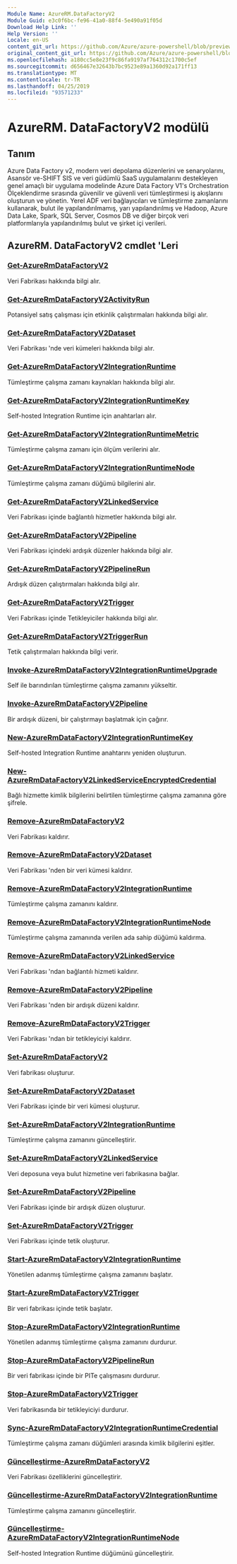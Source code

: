 ```yaml
---
Module Name: AzureRM.DataFactoryV2
Module Guid: e3c0f6bc-fe96-41a0-88f4-5e490a91f05d
Download Help Link: ''
Help Version: ''
Locale: en-US
content_git_url: https://github.com/Azure/azure-powershell/blob/preview/src/ResourceManager/DataFactoryV2/Commands.DataFactoryV2/help/AzureRM.DataFactoryV2.md
original_content_git_url: https://github.com/Azure/azure-powershell/blob/preview/src/ResourceManager/DataFactoryV2/Commands.DataFactoryV2/help/AzureRM.DataFactoryV2.md
ms.openlocfilehash: a180cc5e8e23f9c86fa9197af764312c1700c5ef
ms.sourcegitcommit: d656467e32643b7bc9523e89a1360d92a171ff13
ms.translationtype: MT
ms.contentlocale: tr-TR
ms.lasthandoff: 04/25/2019
ms.locfileid: "93571233"
---
```

# AzureRM. DataFactoryV2 modülü
## Tanım
Azure Data Factory v2, modern veri depolama düzenlerini ve senaryolarını, Asansör ve-SHIFT SIS ve veri güdümlü SaaS uygulamalarını destekleyen genel amaçlı bir uygulama modelinde Azure Data Factory V1's Orchestration Ölçeklendirme sırasında güvenilir ve güvenli veri tümleştirmesi iş akışlarını oluşturun ve yönetin. Yerel ADF veri bağlayıcıları ve tümleştirme zamanlarını kullanarak, bulut ile yapılandırılmamış, yarı yapılandırılmış ve Hadoop, Azure Data Lake, Spark, SQL Server, Cosmos DB ve diğer birçok veri platformlarıyla yapılandırılmış bulut ve şirket içi verileri.

## AzureRM. DataFactoryV2 cmdlet 'Leri
### [Get-AzureRmDataFactoryV2](Get-AzureRmDataFactoryV2.md)
Veri Fabrikası hakkında bilgi alır.

### [Get-AzureRmDataFactoryV2ActivityRun](Get-AzureRmDataFactoryV2ActivityRun.md)
Potansiyel satış çalışması için etkinlik çalıştırmaları hakkında bilgi alır.

### [Get-AzureRmDataFactoryV2Dataset](Get-AzureRmDataFactoryV2Dataset.md)
Veri Fabrikası 'nde veri kümeleri hakkında bilgi alır.

### [Get-AzureRmDataFactoryV2IntegrationRuntime](Get-AzureRmDataFactoryV2IntegrationRuntime.md)
Tümleştirme çalışma zamanı kaynakları hakkında bilgi alır.

### [Get-AzureRmDataFactoryV2IntegrationRuntimeKey](Get-AzureRmDataFactoryV2IntegrationRuntimeKey.md)
Self-hosted Integration Runtime için anahtarları alır.

### [Get-AzureRmDataFactoryV2IntegrationRuntimeMetric](Get-AzureRmDataFactoryV2IntegrationRuntimeMetric.md)
Tümleştirme çalışma zamanı için ölçüm verilerini alır. 

### [Get-AzureRmDataFactoryV2IntegrationRuntimeNode](Get-AzureRmDataFactoryV2IntegrationRuntimeNode.md)
Tümleştirme çalışma zamanı düğümü bilgilerini alır.

### [Get-AzureRmDataFactoryV2LinkedService](Get-AzureRmDataFactoryV2LinkedService.md)
Veri Fabrikası içinde bağlantılı hizmetler hakkında bilgi alır.

### [Get-AzureRmDataFactoryV2Pipeline](Get-AzureRmDataFactoryV2Pipeline.md)
Veri Fabrikası içindeki ardışık düzenler hakkında bilgi alır.

### [Get-AzureRmDataFactoryV2PipelineRun](Get-AzureRmDataFactoryV2PipelineRun.md)
Ardışık düzen çalıştırmaları hakkında bilgi alır.

### [Get-AzureRmDataFactoryV2Trigger](Get-AzureRmDataFactoryV2Trigger.md)
Veri Fabrikası içinde Tetikleyiciler hakkında bilgi alır.

### [Get-AzureRmDataFactoryV2TriggerRun](Get-AzureRmDataFactoryV2TriggerRun.md)
Tetik çalıştırmaları hakkında bilgi verir.

### [Invoke-AzureRmDataFactoryV2IntegrationRuntimeUpgrade](Invoke-AzureRmDataFactoryV2IntegrationRuntimeUpgrade.md)
Self ile barındırılan tümleştirme çalışma zamanını yükseltir.

### [Invoke-AzureRmDataFactoryV2Pipeline](Invoke-AzureRmDataFactoryV2Pipeline.md)
  Bir ardışık düzeni, bir çalıştırmayı başlatmak için çağırır.

### [New-AzureRmDataFactoryV2IntegrationRuntimeKey](New-AzureRmDataFactoryV2IntegrationRuntimeKey.md)
Self-hosted Integration Runtime anahtarını yeniden oluşturun.

### [New-AzureRmDataFactoryV2LinkedServiceEncryptedCredential](New-AzureRmDataFactoryV2LinkedServiceEncryptedCredential.md)
Bağlı hizmette kimlik bilgilerini belirtilen tümleştirme çalışma zamanına göre şifrele.

### [Remove-AzureRmDataFactoryV2](Remove-AzureRmDataFactoryV2.md)
Veri Fabrikası kaldırır.

### [Remove-AzureRmDataFactoryV2Dataset](Remove-AzureRmDataFactoryV2Dataset.md)
Veri Fabrikası 'nden bir veri kümesi kaldırır.

### [Remove-AzureRmDataFactoryV2IntegrationRuntime](Remove-AzureRmDataFactoryV2IntegrationRuntime.md)
Tümleştirme çalışma zamanını kaldırır.

### [Remove-AzureRmDataFactoryV2IntegrationRuntimeNode](Remove-AzureRmDataFactoryV2IntegrationRuntimeNode.md)
Tümleştirme çalışma zamanında verilen ada sahip düğümü kaldırma.

### [Remove-AzureRmDataFactoryV2LinkedService](Remove-AzureRmDataFactoryV2LinkedService.md)
Veri Fabrikası 'ndan bağlantılı hizmeti kaldırır.

### [Remove-AzureRmDataFactoryV2Pipeline](Remove-AzureRmDataFactoryV2Pipeline.md)
Veri Fabrikası 'nden bir ardışık düzeni kaldırır.

### [Remove-AzureRmDataFactoryV2Trigger](Remove-AzureRmDataFactoryV2Trigger.md)
Veri Fabrikası 'ndan bir tetikleyiciyi kaldırır.

### [Set-AzureRmDataFactoryV2](Set-AzureRmDataFactoryV2.md)
Veri fabrikası oluşturur.

### [Set-AzureRmDataFactoryV2Dataset](Set-AzureRmDataFactoryV2Dataset.md)
Veri Fabrikası içinde bir veri kümesi oluşturur.

### [Set-AzureRmDataFactoryV2IntegrationRuntime](Set-AzureRmDataFactoryV2IntegrationRuntime.md)
Tümleştirme çalışma zamanını güncelleştirir.

### [Set-AzureRmDataFactoryV2LinkedService](Set-AzureRmDataFactoryV2LinkedService.md)
Veri deposuna veya bulut hizmetine veri fabrikasına bağlar.

### [Set-AzureRmDataFactoryV2Pipeline](Set-AzureRmDataFactoryV2Pipeline.md)
Veri Fabrikası içinde bir ardışık düzen oluşturur.

### [Set-AzureRmDataFactoryV2Trigger](Set-AzureRmDataFactoryV2Trigger.md)
Veri Fabrikası içinde tetik oluşturur.

### [Start-AzureRmDataFactoryV2IntegrationRuntime](Start-AzureRmDataFactoryV2IntegrationRuntime.md)
Yönetilen adanmış tümleştirme çalışma zamanını başlatır.

### [Start-AzureRmDataFactoryV2Trigger](Start-AzureRmDataFactoryV2Trigger.md)
Bir veri fabrikası içinde tetik başlatır.

### [Stop-AzureRmDataFactoryV2IntegrationRuntime](Stop-AzureRmDataFactoryV2IntegrationRuntime.md)
Yönetilen adanmış tümleştirme çalışma zamanını durdurur.

### [Stop-AzureRmDataFactoryV2PipelineRun](Stop-AzureRmDataFactoryV2PipelineRun.md)
Bir veri fabrikası içinde bir PITe çalışmasını durdurur.

### [Stop-AzureRmDataFactoryV2Trigger](Stop-AzureRmDataFactoryV2Trigger.md)
Veri fabrikasında bir tetikleyiciyi durdurur.

### [Sync-AzureRmDataFactoryV2IntegrationRuntimeCredential](Sync-AzureRmDataFactoryV2IntegrationRuntimeCredential.md)
Tümleştirme çalışma zamanı düğümleri arasında kimlik bilgilerini eşitler.

### [Güncelleştirme-AzureRmDataFactoryV2](Update-AzureRmDataFactoryV2.md)
Veri Fabrikası özelliklerini güncelleştirir.

### [Güncelleştirme-AzureRmDataFactoryV2IntegrationRuntime](Update-AzureRmDataFactoryV2IntegrationRuntime.md)
Tümleştirme çalışma zamanını güncelleştirir.

### [Güncelleştirme-AzureRmDataFactoryV2IntegrationRuntimeNode](Update-AzureRmDataFactoryV2IntegrationRuntimeNode.md)
Self-hosted Integration Runtime düğümünü güncelleştirir.

